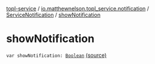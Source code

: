 [topl-service](../../index.md) / [io.matthewnelson.topl_service.notification](../index.md) / [ServiceNotification](index.md) / [showNotification](./show-notification.md)

# showNotification

`var showNotification: `[`Boolean`](https://kotlinlang.org/api/latest/jvm/stdlib/kotlin/-boolean/index.html) [(source)](https://github.com/05nelsonm/TorOnionProxyLibrary-Android/blob/master/topl-service/src/main/java/io/matthewnelson/topl_service/notification/ServiceNotification.kt#L124)
